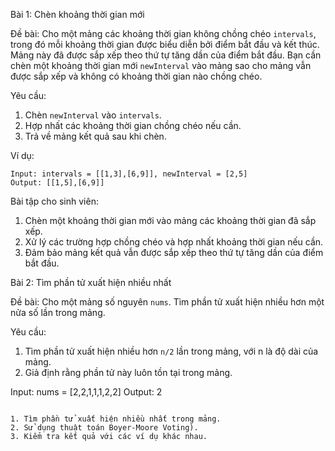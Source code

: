 Bài 1: Chèn khoảng thời gian mới

Đề bài:
Cho một mảng các khoảng thời gian không chồng chéo `intervals`, trong đó mỗi khoảng thời gian được biểu diễn bởi điểm bắt đầu và kết thúc. Mảng này đã được sắp xếp theo thứ tự tăng dần của điểm bắt đầu. Bạn cần chèn một khoảng thời gian mới `newInterval` vào mảng sao cho mảng vẫn được sắp xếp và không có khoảng thời gian nào chồng chéo.

Yêu cầu:
1. Chèn `newInterval` vào `intervals`.
2. Hợp nhất các khoảng thời gian chồng chéo nếu cần.
3. Trả về mảng kết quả sau khi chèn.

Ví dụ:
```
Input: intervals = [[1,3],[6,9]], newInterval = [2,5]
Output: [[1,5],[6,9]]
```

Bài tập cho sinh viên:
1. Chèn một khoảng thời gian mới vào mảng các khoảng thời gian đã sắp xếp.
2. Xử lý các trường hợp chồng chéo và hợp nhất khoảng thời gian nếu cần.
3. Đảm bảo mảng kết quả vẫn được sắp xếp theo thứ tự tăng dần của điểm bắt đầu.

Bài 2: Tìm phần tử xuất hiện nhiều nhất

Đề bài:
Cho một mảng số nguyên `nums`. Tìm phần tử xuất hiện nhiều hơn một nửa số lần trong mảng.

Yêu cầu:
1. Tìm phần tử xuất hiện nhiều hơn `n/2` lần trong mảng, với n là độ dài của mảng.
2. Giả định rằng phần tử này luôn tồn tại trong mảng.

<!-- Ví dụ:
``` -->
Input: nums = [2,2,1,1,1,2,2]
Output: 2
```

1. Tìm phần tử xuất hiện nhiều nhất trong mảng.
2. Sử dụng thuật toán Boyer-Moore Voting).
3. Kiểm tra kết quả với các ví dụ khác nhau.